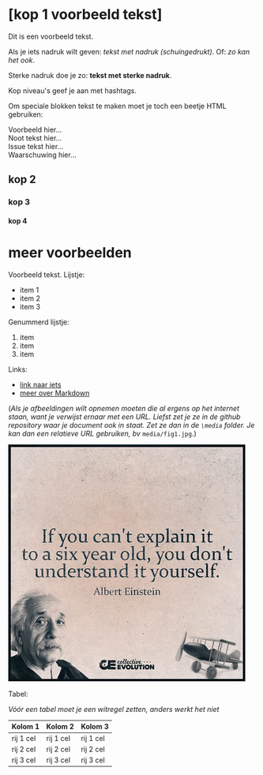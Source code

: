 # [kop 1 voorbeeld tekst]
Dit is een voorbeeld tekst.

Als je iets nadruk wilt geven: *tekst met nadruk (schuingedrukt)*. Of: _zo kan het ook_.

Sterke nadruk doe je zo: **tekst met sterke nadruk**.

Kop niveau's geef je aan met hashtags.

Om speciale blokken tekst te maken moet je toch een beetje HTML gebruiken:

<aside class="example">
Voorbeeld hier...
</aside>

<aside class="note">
Noot tekst hier...
</aside>

<aside class="issue" data-number="1">
Issue tekst hier...
</aside>

<aside class="warning">
Waarschuwing hier...
</aside>

## kop 2

### kop 3

#### kop 4

# meer voorbeelden
Voorbeeld tekst.
Lijstje:
- item 1
- item 2
- item 3

Genummerd lijstje:
1. item
2. item
3. item

Links:
- [link naar iets](http://www.example.com)
- [meer over Markdown](https://guides.github.com/features/mastering-markdown/)

(*Als je afbeeldingen wilt opnemen moeten die al ergens op het internet staan, want je verwijst ernaar met een URL. Liefst zet je ze in de github repository waar je document ook in staat. Zet ze dan in de `\media` folder. Je kan dan een relatieve URL gebruiken, bv* `media/fig1.jpg`.)

![einstein quote](media/fig1.jpg "hover tekst")

Tabel:

*Vóór een tabel moet je een witregel zetten, anders werkt het niet*

|**Kolom 1** | **Kolom 2** | **Kolom 3** |
|------------|-------------|-------------|
| rij 1 cel  | rij 1 cel   | rij 1 cel   |
| rij 2 cel  | rij 2 cel   | rij 2 cel   |
| rij 3 cel  | rij 3 cel   | rij 3 cel   |
